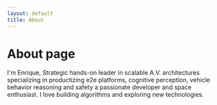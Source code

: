 ```yaml
---
layout: default
title: About
---
```

# About page

I'm Enrique, Strategic hands-on leader in scalable A.V. architectures specializing in productizing e2e platforms, 
cognitive perception, vehicle behavior reasoning and safety a passionate developer and space enthusiast. I love building 
algorithms and exploring new technologies.
